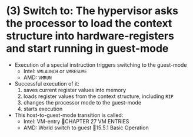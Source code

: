 # (3) Switch to: The hypervisor asks the processor to load the context structure into hardware-registers and start running in guest-mode
- Execution of a special instruction triggers switching to the guest-mode
  - Intel: `VMLAUNCH` or `VMRESUME`
  - AMD: `VMRUN`
- Successful execution of it:
  1. saves current register values into memory
  2. loads register values from the context structure, including `RIP`
  3. changes the processor mode to the guest-mode
  4. starts execution
- This host-to-guest-mode transition is called:
  - Intel: VM-entry 📖CHAPTER 27 VM ENTRIES
  - AMD: World switch to guest 📖15.5.1 Basic Operation